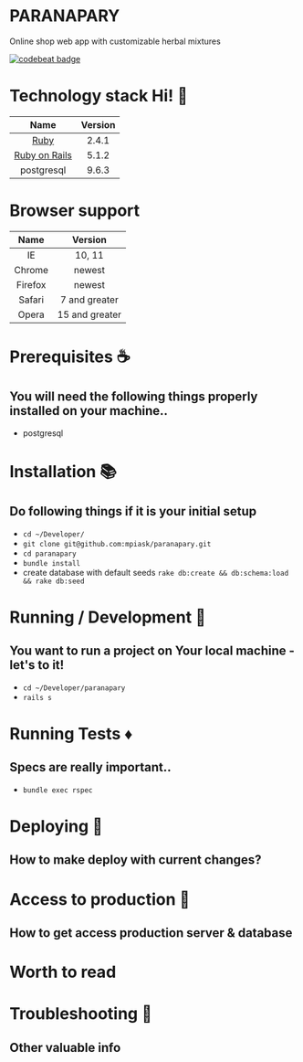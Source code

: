 # PARANAPARY

Online shop web app with customizable herbal mixtures

[![codebeat badge](https://codebeat.co/badges/5596f12b-86bb-4b62-8daf-40003875abf3)](https://codebeat.co/projects/github-com-mpiask-paranapary-master)

# Technology stack Hi! :gem:

Name |  Version |
| :--: | :---: |
| [Ruby](https://www.ruby-lang.org) | 2.4.1 |
| [Ruby on Rails](http://www.rubyonrails.org/) | 5.1.2 |
| postgresql | 9.6.3 |

# Browser support

Name |  Version |
| :--: | :---: |
| IE | 10, 11 |
| Chrome | newest |
| Firefox | newest |
| Safari | 7 and greater |
| Opera | 15 and greater |

# Prerequisites :coffee:

## You will need the following things properly installed on your machine..

* postgresql

# Installation :books:

## Do following things if it is your initial setup

  * `cd ~/Developer/`
  * `git clone git@github.com:mpiask/paranapary.git`
  * `cd paranapary`
  * `bundle install`
  * create database with default seeds `rake db:create && db:schema:load && rake db:seed`

# Running / Development :shoe:

## You want to run a project on Your local machine - let's to it!

  * `cd ~/Developer/paranapary`
  * `rails s`

# Running Tests :diamonds:

## Specs are really important..

  * `bundle exec rspec`

# Deploying :bullettrain_side:

## How to make deploy with current changes?

# Access to production :bullettrain_side:

## How to get access production server & database

# Worth to read


# Troubleshooting :handbag:


## Other valuable info
